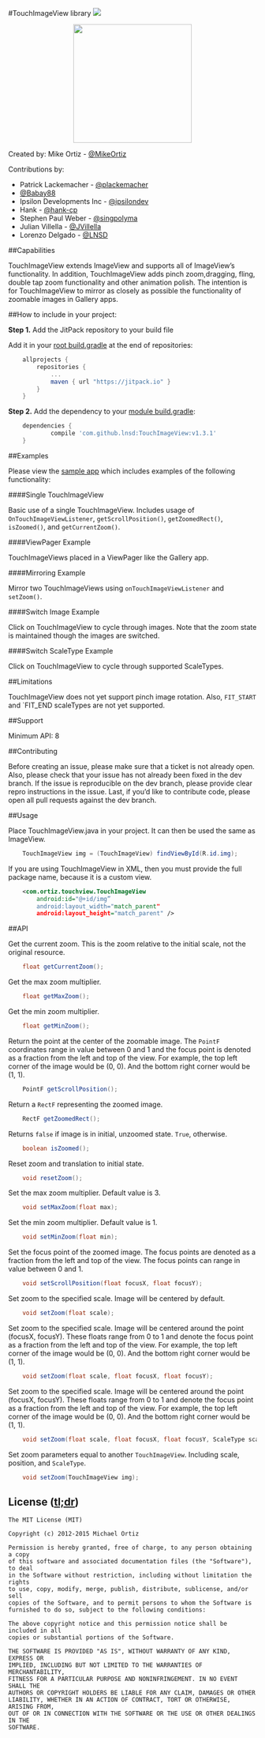 #TouchImageView library [![](https://jitpack.io/v/lnsd/TouchImageView.svg)](https://jitpack.io/#lnsd/TouchImageView)

<p align="center">
	<img src="https://raw.githubusercontent.com/LNSD/TouchImageView/master/artwork/ic_launcher-web.png" width="240">
</p>


Created by: Mike Ortiz - [@MikeOrtiz](https://github.com/MikeOrtiz)

Contributions by:
 * Patrick Lackemacher - [@plackemacher](https://github.com/plackemacher)
 * [@Babay88](https://github.com/Babay88)
 * Ipsilon Developments Inc - [@ipsilondev](https://github.com/ipsilondev)
 * Hank - [@hank-cp](https://github.com/hank-cp)
 * Stephen Paul Weber - [@singpolyma](https://github.com/singpolyma)
 * Julian Villella - [@JVillella](https://github.com/JVillella)
 * Lorenzo Delgado - [@LNSD](https://github.com/LNSD) 

##Capabilities

TouchImageView extends ImageView and supports all of ImageView’s functionality. In addition, TouchImageView adds pinch zoom,dragging, fling, double tap zoom functionality and other animation polish. The intention is for TouchImageView to  mirror as closely as possible the functionality of zoomable images in Gallery  apps.


##How to include in your project:

**Step 1.** Add the JitPack repository to your build file

Add it in your [root build.gradle](https://github.com/LNSD/TouchImageView/blob/master/build.gradle#L21) at the end of repositories:
``` gradle
	allprojects {
		repositories {
			...
			maven { url "https://jitpack.io" }
		}
	}
```

**Step 2.** Add the dependency to your [module build.gradle](https://github.com/LNSD/TouchImageView/blob/master/example/build.gradle):

``` gradle
	dependencies {
	        compile 'com.github.lnsd:TouchImageView:v1.3.1'
	}
```

##Examples

Please view the [sample app](https://github.com/LNSD/TouchImageView/tree/master/example) which includes examples of the following functionality:

####Single TouchImageView

Basic use of a single TouchImageView. Includes usage of `OnTouchImageViewListener`, `getScrollPosition()`, `getZoomedRect()`, `isZoomed()`, and `getCurrentZoom()`.

####ViewPager Example

TouchImageViews placed in a ViewPager like the Gallery app.

####Mirroring Example

Mirror two TouchImageViews using `onTouchImageViewListener` and `setZoom()`.

####Switch Image Example

Click on TouchImageView to cycle through images. Note that the zoom state is maintained though the images are switched.

####Switch ScaleType Example

Click on TouchImageView to cycle through supported ScaleTypes.

##Limitations

TouchImageView does not yet support pinch image rotation. Also, `FIT_START` and `FIT_END scaleTypes are not yet supported.

##Support

Minimum API: 8

##Contributing

Before creating an issue, please make sure that a ticket is not already open. Also,  please check that your issue has not already been fixed in the dev branch. If the issue is reproducible on the dev branch, please provide clear repro instructions in the issue. Last, if you’d like to contribute code, please open all pull requests against the dev branch.

##Usage

Place TouchImageView.java in your project. It can then be used the same as ImageView.

``` java
    TouchImageView img = (TouchImageView) findViewById(R.id.img);
```

If you are using TouchImageView in XML, then you must provide the full package name, because it is a custom view.

``` xml
    <com.ortiz.touchview.TouchImageView
	    android:id="@+id/img”
	    android:layout_width="match_parent"
	    android:layout_height="match_parent" />
```

##API

Get the current zoom. This is the zoom relative to the initial scale, not the original resource.
``` java
    float getCurrentZoom();
```

Get the max zoom multiplier.
``` java
    float getMaxZoom();
```

Get the min zoom multiplier.
``` java
    float getMinZoom();
```

Return the point at the center of the zoomable image. The `PointF` coordinates range in value between 0 and 1 and the focus point is denoted as a fraction from the left and top of the view. For example, the top left corner of the image would be (0, 0). And the bottom right corner would be (1, 1).
``` java
    PointF getScrollPosition();
```

Return a `RectF` representing the zoomed image.
``` java
    RectF getZoomedRect();
```

Returns `false` if image is in initial, unzoomed state. `True`, otherwise.
``` java
    boolean isZoomed();
```

Reset zoom and translation to initial state.
``` java
    void resetZoom();
```

Set the max zoom multiplier. Default value is 3.
``` java
    void setMaxZoom(float max);
```

Set the min zoom multiplier. Default value is 1.
``` java
    void setMinZoom(float min);
```

Set the focus point of the zoomed image. The focus points are denoted as a fraction from the left and top of the view. The focus points can range in value between 0 and 1.
``` java
    void setScrollPosition(float focusX, float focusY);
```

Set zoom to the specified scale. Image will be centered by default.
``` java
    void setZoom(float scale);
```

Set zoom to the specified scale. Image will be centered around the point (focusX, focusY). These floats range from 0 to 1 and denote the focus point as a fraction from the left and top of the view. For example, the top left corner of the image would be (0, 0). And the bottom right corner would be (1, 1).
``` java
    void setZoom(float scale, float focusX, float focusY);
```

Set zoom to the specified scale. Image will be centered around the point (focusX, focusY). These floats range from 0 to 1 and denote the focus point as a fraction from the left and top of the view. For example, the top left corner of the image would be (0, 0). And the bottom right corner would be (1, 1).
``` java
    void setZoom(float scale, float focusX, float focusY, ScaleType scaleType);
```

Set zoom parameters equal to another `TouchImageView`. Including scale, position, and `ScaleType`.
``` java
    void setZoom(TouchImageView img);
```

## License ([tl;dr](https://tldrlegal.com/license/mit-license))

```
The MIT License (MIT)

Copyright (c) 2012-2015 Michael Ortiz

Permission is hereby granted, free of charge, to any person obtaining a copy
of this software and associated documentation files (the "Software"), to deal
in the Software without restriction, including without limitation the rights
to use, copy, modify, merge, publish, distribute, sublicense, and/or sell
copies of the Software, and to permit persons to whom the Software is
furnished to do so, subject to the following conditions:

The above copyright notice and this permission notice shall be included in all
copies or substantial portions of the Software.

THE SOFTWARE IS PROVIDED "AS IS", WITHOUT WARRANTY OF ANY KIND, EXPRESS OR
IMPLIED, INCLUDING BUT NOT LIMITED TO THE WARRANTIES OF MERCHANTABILITY,
FITNESS FOR A PARTICULAR PURPOSE AND NONINFRINGEMENT. IN NO EVENT SHALL THE
AUTHORS OR COPYRIGHT HOLDERS BE LIABLE FOR ANY CLAIM, DAMAGES OR OTHER
LIABILITY, WHETHER IN AN ACTION OF CONTRACT, TORT OR OTHERWISE, ARISING FROM,
OUT OF OR IN CONNECTION WITH THE SOFTWARE OR THE USE OR OTHER DEALINGS IN THE
SOFTWARE.
```
